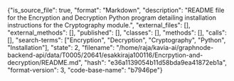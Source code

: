 {"is_source_file": true, "format": "Markdown", "description": "README file for the Encryption and Decryption Python program detailing installation instructions for the Cryptography module.", "external_files": [], "external_methods": [], "published": [], "classes": [], "methods": [], "calls": [], "search-terms": ["Encryption", "Decryption", "Cryptography", "Python", "Installation"], "state": 2, "filename": "/home/raja/kavia-ai/graphnode-backend-api/data/T0005/20641/esakkiraja100116/Encrpytion-and-decryption/README.md", "hash": "e36a1139054b11d58bda9ea41872eb1a", "format-version": 3, "code-base-name": "b7946pe"}